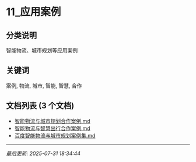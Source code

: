 # 11_应用案例

## 分类说明
智能物流、城市规划等应用案例

## 关键词
案例, 物流, 城市, 智能, 智慧, 合作

## 文档列表 (3 个文档)

- [智能物流与城市规划合作案例.md](智能物流与城市规划合作案例.md)
- [智能物流与智慧出行合作案例.md](智能物流与智慧出行合作案例.md)
- [百度智能物流与城市规划案例集.md](百度智能物流与城市规划案例集.md)

---
*最后更新: 2025-07-31 18:34:44*
